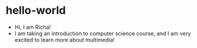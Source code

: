 # hello-world

* Hi, I am Richa!
* I am taking an introduction to computer science course, and I am very excited to learn more about multimedia!
